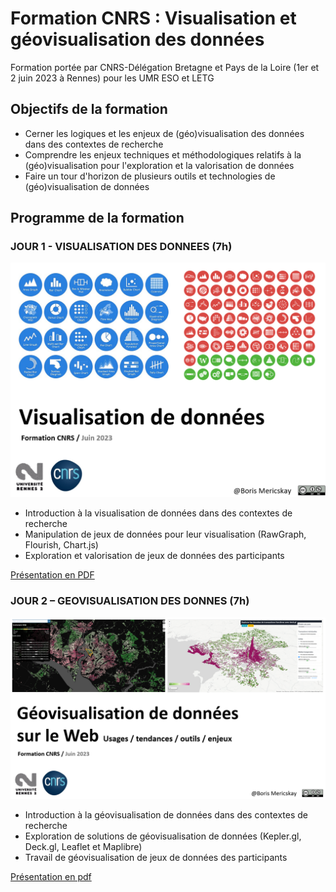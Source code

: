 # Formation CNRS : Visualisation et géovisualisation des données

Formation portée par CNRS-Délégation Bretagne et Pays de la Loire (1er et 2 juin 2023 à Rennes) pour les UMR ESO et LETG

## Objectifs de la formation
-	Cerner les logiques et les enjeux de (géo)visualisation des données dans des contextes de recherche
-	Comprendre les enjeux techniques et méthodologiques relatifs à la (géo)visualisation pour l'exploration et la valorisation de données
-	Faire un tour d'horizon de plusieurs outils et technologies de (géo)visualisation de données

## Programme de la formation

### JOUR 1 - VISUALISATION DES DONNEES (7h)

<p align="center">
<img src="https://raw.githubusercontent.com/bmericskay/Geo_Visualisation_CNRS/main/Dataviz.PNG" alt="Description de l'image" width="600"/>
</p>

* Introduction à la visualisation de données dans des contextes de recherche
* Manipulation de jeux de données pour leur visualisation (RawGraph, Flourish, Chart.js)
* Exploration et valorisation de jeux de données des participants

[Présentation en PDF](https://github.com/bmericskay/Geo_Visualisation_CNRS/blob/main/Intro_Visualisation%20de%20donn%C3%A9es.pdf)

### JOUR 2 – GEOVISUALISATION DES DONNES (7h) 

<p align="center">
<img src="https://raw.githubusercontent.com/bmericskay/Geo_Visualisation_CNRS/main/geoviz.PNG" alt="Description de l'image" width="600"/>
</p>

* Introduction à la géovisualisation de données dans des contextes de recherche
* Exploration de solutions de géovisualisation de données (Kepler.gl, Deck.gl, Leaflet et Maplibre)
* Travail de géovisualisation de jeux de données des participants

[Présentation en pdf ](https://github.com/bmericskay/Geo_Visualisation_CNRS/blob/main/Intro_Geovisualisation.pdf)


